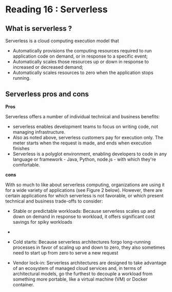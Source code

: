 # Reading 16 : Serverless

## What is serverless ? 
Serverless is a cloud computing execution model that 

  - Automatically provisions the computing resources required to run application code on demand, or in response to a specific event;
  - Automatically scales those resources up or down in response to increased or decreased demand;
  - Automatically scales resources to zero when the application stops running. 

## Serverless pros and cons
 **Pros**
 
Serverless offers a number of individual technical and business benefits:

- serverless enables development teams to focus on writing code, not managing infrastructure.
- Also as noted above, serverless customers pay for execution only. The meter starts when the request is made, and ends when execution finishes
- Serverless is a polyglot environment, enabling developers to code in any language or framework - Java, Python, node.js - with which they're comfortable.

**cons**

With so much to like about serverless computing, organizations are using it for a wide variety of applications (see Figure 2 below). However, 
there are certain applications for which serverless is not favorable, or which present technical and business trade-offs to consider:

- Stable or predictable workloads: Because serverless scales up and down on demand in response to workload, it offers significant cost savings for spiky workloads
- 
- Cold starts: Because serverless architectures forgo long-running processes in favor of scaling up and down to zero, they also sometimes need to start up from zero to serve a new request

- Vendor lock-in: Serverless architectures are designed to take advantage of an ecosystem of managed cloud services and, in terms of architectural models, go the furthest to decouple a workload from something more portable, like a virtual machine (VM) or Docker container.



